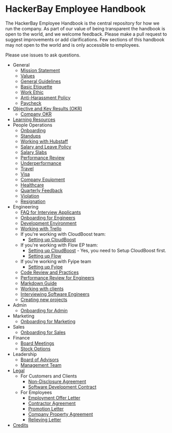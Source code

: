 # HackerBay Employee Handbook


The HackerBay Employee Handbook is the central repository for how we run the company. As part of our value of being transparent the handbook is open to the world, and we welcome feedback. Please make a pull request to suggest improvements or add clarifications. Few sections of this handbook may not open to the world and is only accessible to employees.

Please use issues to ask questions.

* General
  * [Mission Statement](/general/vision-mission/README.md)
  * [Values](/general/values/README.md)
  * [General Guidelines](/general/guidelines/README.md)
  * [Basic Etiquette](/general/basic-etiquette/README.md)
  * [Work Ethic](/general/work-ethic/README.md)
  * [Anti-Harassment Policy](/general/anti-harassment/README.md)
  * [Paycheck](/general/paycheck/README.md)
* [Objective and Key Results (OKR)](/OKR/README.md)
  * [Company OKR](/OKR/company/README.md)
* [Learning Resources](/learn/README.md)
* People Operations
  * [Onboarding](/people-operations/onboarding/README.md)
  * [Standups](/people-operations/standups/README.md)
  * [Working with Hubstaff](/people-operations/hubstaff/README.md)
  * [Salary and Leave Policy](/people-operations/salary-and-leave/README.md)
  * [Salary Slabs](/people-operations/salary/README.md)
  * [Performance Review](/people-operations/performance-review/README.md)
  * [Underperformance](/people-operations/underperformance/README.md)
  * [Travel](/people-operations/travel/README.md)
  * [Visa](/people-operations/visa/README.md)
  * [Company Equipment](/people-operations/company-equipment/README.md)
  * [Healthcare](/people-operations/healthcare/README.md)
  * [Quarterly Feedback](/people-operations/feedback/README.md)
  * [Violation](/people-operations/violation/README.md)
  * [Resignation](/people-operations/resignation/README.md)
* Engineering
  * [FAQ for Interview Applicants](/engineering/applicants/faq/README.md)
  * [Onboarding for Engineers](/engineering/onboarding/README.md)
  * [Development Environment](/engineering/environment/README.md)
  * [Working with Trello](/engineering/trello/README.md)
  * If you're working with CloudBoost team: 
    * [Setting up CloudBoost](/engineering/cloudboost/setup/README.md)
  * If you're working with Flow EP team: 
    * [Setting up CloudBoost](/engineering/cloudboost/setup/README.md) - Yes, you need to Setup CloudBoost first. 
    * [Setting up Flow](/engineering/flow/setup/README.md)
  * If you're working with Fyipe team 
    * [Setting up Fyipe](/engineering/fyipe/setup/README.md)
  * [Code Review and Practices](/engineering/code-review/README.md)
  * [Performance Review for Engineers](/engineering/performance-review/README.md)
  * [Markdown Guide](https://guides.github.com/features/mastering-markdown/)
  * [Working with clients](/engineering/consulting/clients/README.md)
  * [Interviewing Software Engineers](/engineering/interviewing/README.md)
  * [Creating new projects](/engineering/new-project/README.md)
* Admin
  * [Onboarding for Admin](/admin/onboarding/README.md)
* Marketing
  * [Onboarding for Marketing](/marketing/onboarding/README.md)
* Sales
  * [Onboarding for Sales](/sales/onboarding/README.md)
* Finance
  * [Board Meetings](/finance/board-meetings/README.md)
  * [Stock Options](/finance/stock-options/README.md)
* Leadership
  * [Board of Advisors](https://hackerbaycompany.slack.com/files/U033XTX4D/F5AGZ5W7J/Board_of_Advisors)
  * [Management Team](/leadership/management/README.md)
* [Legal](/legal/README.md)
  * For Customers and Clients
    * [Non-Disclosure Agreement](https://docs.google.com/document/d/1BmZb6k_Q1mn_uYKvZIexoBLrX-V_4J7B1RAc1gOrk1I/edit?usp=sharing)
    * [Software Development Contract](https://docs.google.com/document/d/1qa4RLSCoMT3tvGU2fzkJ8D3V0IIApnwKRmy7UUzv-wY/edit?usp=sharing)
  * For Employees
    * [Employment Offer Letter](https://docs.google.com/document/d/1kPyYOzqxu5ALOmAG0n6tVBpmV-J_iRG0Z6GnSGrrlbg/edit?usp=sharing)
    * [Contractor Agreement](https://docs.google.com/document/d/1M3JaH3zqktE_GI0Sia9F7QLcSVqg-kAZFrTA7kS_8po/edit?usp=sharing)
    * [Promotion Letter](https://docs.google.com/document/d/1gFT3feReitsK7VURLBmCOybbzAB_s1nfE49XX-RmHXY/edit?usp=sharing)
    * [Company Property Agreement](https://docs.google.com/document/d/1-BwtLHhC57sq-7Ei5wmXZC5lZk4qf9b235B0SrCLB3I/edit?usp=sharing)
    * [Relieving Letter](https://docs.google.com/document/d/1lcZajNK2AuJ7ejUST-D2wZPKsxc8fGeWhxT6AdBokpk/edit?usp=sharing)
* [Credits](/credits/README.md)
